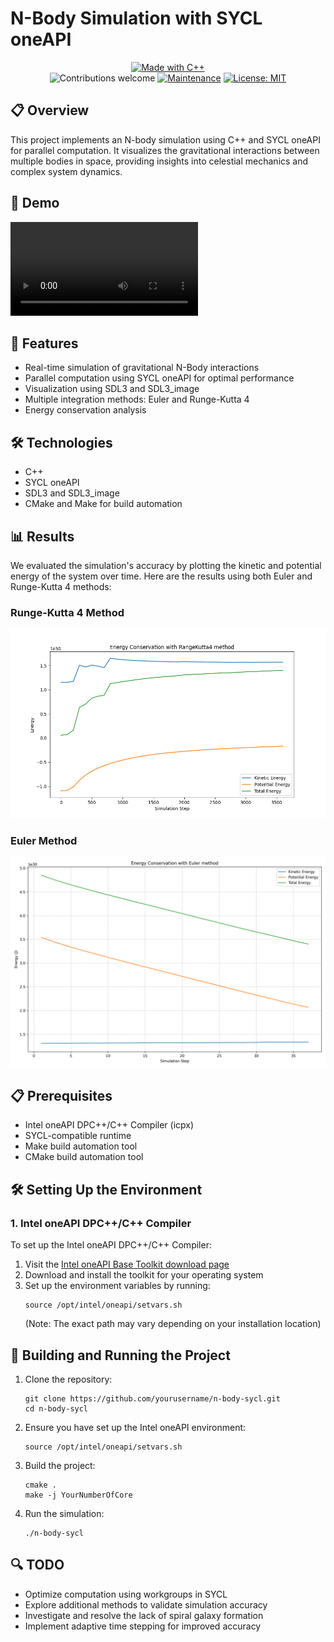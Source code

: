 # N-Body Simulation with SYCL oneAPI

<div align="center">
<a href="https://isocpp.org/"><img src="https://img.shields.io/badge/Made%20with-C%2B%2B-00599C?style=for-the-badge&logo=c%2B%2B" alt="Made with C++"></a>
<br>
<img src="https://img.shields.io/badge/contributions-welcome-brightgreen.svg?style=flat" alt="Contributions welcome">
<a href="https://github.com/yourusername/nbody-simulation/graphs/commit-activity"><img src="https://img.shields.io/badge/Maintained%3F-yes-green.svg" alt="Maintenance"></a>
<a href="https://opensource.org/licenses/MIT"><img src="https://img.shields.io/badge/License-MIT-blue.svg" alt="License: MIT"></a>
</div>

## 📋 Overview

This project implements an N-body simulation using C++ and SYCL oneAPI for parallel computation. It visualizes the gravitational interactions between multiple bodies in space, providing insights into celestial mechanics and complex system dynamics.

## 🎥 Demo

<video controls src="result/output_compress.mp4" title="Title"></video>
## 🚀 Features

- Real-time simulation of gravitational N-Body interactions
- Parallel computation using SYCL oneAPI for optimal performance
- Visualization using SDL3 and SDL3_image
- Multiple integration methods: Euler and Runge-Kutta 4
- Energy conservation analysis

## 🛠️ Technologies

- C++
- SYCL oneAPI
- SDL3 and SDL3_image
- CMake and Make for build automation

## 📊 Results

We evaluated the simulation's accuracy by plotting the kinetic and potential energy of the system over time. Here are the results using both Euler and Runge-Kutta 4 methods:

### Runge-Kutta 4 Method
![Energy Conservation RK4](result/energy_conservation_rk4.png)

### Euler Method
![Energy Conservation Euler](result/energy_conservation_euler.png)

## 📋 Prerequisites

- Intel oneAPI DPC++/C++ Compiler (icpx)
- SYCL-compatible runtime
- Make build automation tool
- CMake build automation tool

## 🛠️ Setting Up the Environment

### 1. Intel oneAPI DPC++/C++ Compiler

To set up the Intel oneAPI DPC++/C++ Compiler:

1. Visit the [Intel oneAPI Base Toolkit download page](https://www.intel.com/content/www/us/en/developer/tools/oneapi/base-toolkit-download.html)
2. Download and install the toolkit for your operating system
3. Set up the environment variables by running:
   ```
   source /opt/intel/oneapi/setvars.sh
   ```
   (Note: The exact path may vary depending on your installation location)

## 🚀 Building and Running the Project

1. Clone the repository:
   ```
   git clone https://github.com/yourusername/n-body-sycl.git
   cd n-body-sycl
   ```

2. Ensure you have set up the Intel oneAPI environment:
   ```
   source /opt/intel/oneapi/setvars.sh
   ```

3. Build the project:
   ```
   cmake .
   make -j YourNumberOfCore
   ```

4. Run the simulation:
   ```
   ./n-body-sycl
   ```

## 🔍 TODO

- Optimize computation using workgroups in SYCL
- Explore additional methods to validate simulation accuracy
- Investigate and resolve the lack of spiral galaxy formation
- Implement adaptive time stepping for improved accuracy
